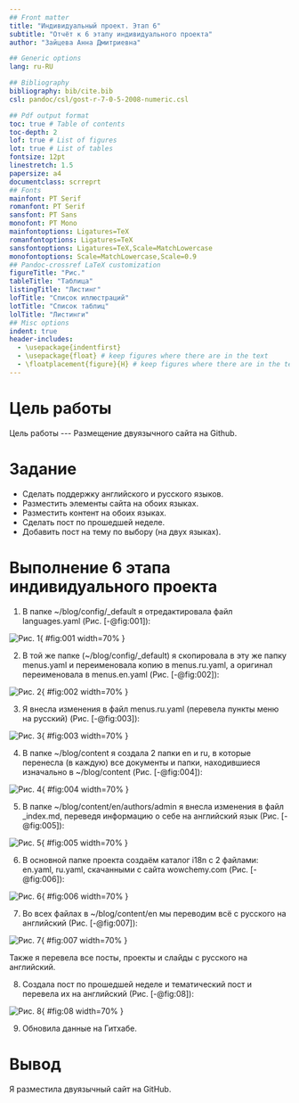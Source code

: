```yaml
---
## Front matter
title: "Индивидуальный проект. Этап 6"
subtitle: "Отчёт к 6 этапу индивидуального проекта"
author: "Зайцева Анна Дмитриевна"

## Generic options
lang: ru-RU

## Bibliography
bibliography: bib/cite.bib
csl: pandoc/csl/gost-r-7-0-5-2008-numeric.csl

## Pdf output format
toc: true # Table of contents
toc-depth: 2
lof: true # List of figures
lot: true # List of tables
fontsize: 12pt
linestretch: 1.5
papersize: a4
documentclass: scrreprt
## Fonts
mainfont: PT Serif
romanfont: PT Serif
sansfont: PT Sans
monofont: PT Mono
mainfontoptions: Ligatures=TeX
romanfontoptions: Ligatures=TeX
sansfontoptions: Ligatures=TeX,Scale=MatchLowercase
monofontoptions: Scale=MatchLowercase,Scale=0.9
## Pandoc-crossref LaTeX customization
figureTitle: "Рис."
tableTitle: "Таблица"
listingTitle: "Листинг"
lofTitle: "Список иллюстраций"
lotTitle: "Список таблиц"
lolTitle: "Листинги"
## Misc options
indent: true
header-includes:
  - \usepackage{indentfirst}
  - \usepackage{float} # keep figures where there are in the text
  - \floatplacement{figure}{H} # keep figures where there are in the text
---
```


# Цель работы

Цель работы --- Размещение двуязычного сайта на Github.

# Задание

- Сделать поддержку английского и русского языков.
- Разместить элементы сайта на обоих языках.
- Разместить контент на обоих языках.
- Сделать пост по прошедшей неделе.
- Добавить пост на тему по выбору (на двух языках).


# Выполнение 6 этапа индивидуального проекта

1. В папке ~/blog/config/_default я отредактировала файл languages.yaml (Рис. [-@fig:001]):

![Рис. 1](images_part6/1.png){ #fig:001 width=70% }

2. В той же папке (~/blog/config/_default) я скопировала в эту же папку menus.yaml и переименовала копию в menus.ru.yaml, а оригинал переименовала в menus.en.yaml (Рис. [-@fig:002]):

![Рис. 2](images_part6/2.png){ #fig:002 width=70% }

3. Я внесла изменения в файл menus.ru.yaml (перевела пункты меню на русский) (Рис. [-@fig:003]):

![Рис. 3](images_part6/3.png){ #fig:003 width=70% }

4. В папке ~/blog/content я создала 2 папки en и ru, в которые перенесла (в каждую) все документы и папки, находившиеся изначально в ~/blog/content (Рис. [-@fig:004]):

![Рис. 4](images_part6/4.png){ #fig:004 width=70% }

5. В папке ~/blog/content/en/authors/admin я внесла изменения в файл _index.md, переведя информацию о себе на английский язык (Рис. [-@fig:005]):

![Рис. 5](images_part6/5.png){ #fig:005 width=70% }

6. В основной папке проекта создаём каталог i18n с 2 файлами: en.yaml, ru.yaml, скачанными с сайта wowchemy.com (Рис. [-@fig:006]):

![Рис. 6](images_part6/6.png){ #fig:006 width=70% }

7. Во всех файлах в ~/blog/content/en мы переводим всё с русского на английский (Рис. [-@fig:007]):

![Рис. 7](images_part6/7.png){ #fig:007 width=70% }

Также я перевела все посты, проекты и слайды с русского на английский.

8. Создала пост по прошедшей неделе и тематический пост и перевела их на английский (Рис. [-@fig:08]):

![Рис. 8](images_part6/8.png){ #fig:08 width=70% }

9. Обновила данные на Гитхабе.

# Вывод

Я разместила двуязычный сайт на GitHub.
